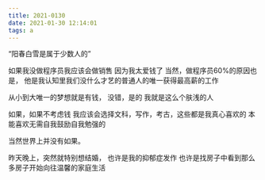 ```yaml
---
title: 2021-0130
date: 2021-01-30 12:14:01
tags: a
---
```



“阳春白雪是属于少数人的”

如果我没做程序员我应该会做销售
因为我太爱钱了
当然，做程序员60%的原因也是，
他是我认知里我们没什么才艺的普通人的唯一获得最高薪的工作

从小到大唯一的梦想就是有钱，
没错，是的
我就是这么个肤浅的人

如果，如果不考虑钱
我应该会选择文科，写作，考古，这些都是我真心喜欢的
本能喜欢无需自我鼓励自我勉强的

当然世界上并没有如果。



昨天晚上，突然就特别想结婚，
也许是我的抑郁症发作
也许是找房子中看到那么多房子开始向往温馨的家庭生活

